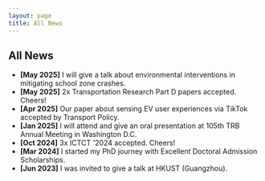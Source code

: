 ```yaml
---
layout: page
title: All News
---
```


## All News

- **[May 2025]** I will give a talk about environmental interventions in mitigating school zone crashes.
- **[May 2025]** 2x Transportation Research Part D papers accepted. Cheers!
- **[Apr 2025]** Our paper about sensing EV user experiences via TikTok accepted by Transport Policy.
- **[Jan 2025]** I will attend and give an oral presentation at 105th TRB Annual Meeting in Washington D.C.
- **[Oct 2024]** 3x ICTCT '2024 accepted. Cheers!
- **[Mar 2024]** I started my PhD journey with Excellent Doctoral Admission Scholarships.
- **[Jun 2023]** I was invited to give a talk at HKUST (Guangzhou).